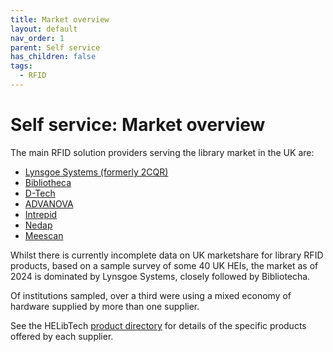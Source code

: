 ```yaml
---
title: Market overview
layout: default
nav_order: 1
parent: Self service
has_children: false
tags:
  - RFID
---
```


# Self service: Market overview

The main RFID solution providers serving the library market in the UK are:

- [Lynsgoe Systems (formerly 2CQR)](https://lyngsoesystems.com/)
- [Bibliotheca](https://www.bibliotheca.com/solutions/)
- [D-Tech](https://d-techinternational.com/?set_country=1)
- [ADVANOVA](https://advanova.co.uk/)
- [Intrepid](https://www.intrepidsecurity.com/library-security/)
- [Nedap](https://nedap.com/)
- [Meescan](https://meescan.com/products/rfid-stations/)

[](https://meescan.com/products/rfid-stations/)Whilst there is currently incomplete data on UK marketshare for library RFID products, based on a sample survey of some 40 UK HEIs, the market as of 2024 is dominated by Lynsgoe Systems, closely followed by Bibliotecha.

Of institutions sampled, over a third were using a mixed economy of hardware supplied by more than one supplier. [](https://meescan.com/products/rfid-stations/)

See the HELibTech [product directory](/product-directory/) for details of the specific products offered by each supplier.
